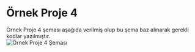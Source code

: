 # Örnek Proje 4
 Örnek Proje 4 şeması aşağıda verilmiş olup bu şema baz alınarak gerekli kodlar yazılmıştır. <br/>
![Örnek Proje 4 Şeması](https://raw.githubusercontent.com/dezarto/Ardunio-Dersleri/main/Gerekli%20G%C3%B6rseller/Ornek%20Proje%204.jpeg)
